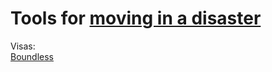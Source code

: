 
# Tools for [moving in a disaster](https://adequate.life/disasters-4/)

Visas:  
[Boundless](https://www.boundless.com/)
